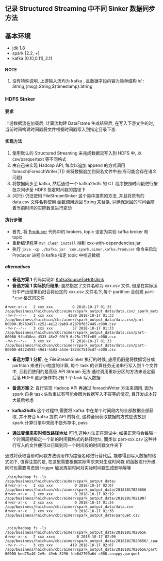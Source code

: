 ## 记录 Structured Streaming 中不同 Sinker 数据同步方法

## 基本环境
* jdk 1.8 
* spark [2.2, +]
* kafka [0.10,0.11]_2.11

#### NOTE
1. 没有特殊说明, 上游输入流均为 kafka , 且数据字段内容为简单结构 ${id}:String,${msg}:String,${timestamp}:String 


### HDFS Sinker 
#### 要求
上游数据流在加载后, 计算流构建 DataFrame 生成结果后, 在写入下游文件的时,当前时间构建时间戳将文件根据时间戳写入到指定目录下游.

#### 实现方法
1. 使用默认的 Structured Streaming 来完成数据流写入到 HDFS  中, 以 csv/parque/text 等不同格式
2. 由自己来实现 Hadoop API, 每次以追加 append 的方式调用 foreach(ForeachWriter[T]) 来将数据追加到同名文件中去(有可能会存在语义问题)
3. 将数据同步至 kafka, 然后通过一个  kafka2hdfs 的 CT 程序按照时间戳进行按批次同步至 HDFS 指定时间戳的路径下
4. (可行) 仍旧使用 FileStreamSinker 这个类中提供的方法, 并且将原有的 data.csv 文件名称使用 函数调用返回 String 来替换, 以确保返回的时间会随着当前时间的实际数值进行变动



#### 执行步骤
* 首先, 将 [Producer](https://github.com/Kylin1027/spark-learning-repo/blob/master/src/main/scala/com/spark/aimer/kafka/Producer.scala) 代码中的 brokers, topic 设定为实验 kafka broker 和 topic 
* 重新编译程序 ```mvn clean install``` 得到 xxx-with-dependencies.jar 
* 执行  ```java -cp ./kafka.jar  com.spark.aimer.kafka.Producer``` 命令来启动 Producer 进程向 kafka 指定 topic 中推送数据

##### alternatives

* <b>备选方案 1</b> 代码实现如 [KafkaSourceToHdfsSink](https://github.com/Kylin1027/spark-learning-repo/blob/master/src/main/scala/com/spark/aimer/structured/sink/KafkaSourceToHdfsSink.scala) 
* <b>备选方案 1 实际执行结果</b>: 虽然指定了文件名称为 xxx.csv 文件, 但是在实际运行中产出结果仍旧会将设定的 xxx.csv 文件名下,每个 partition 会创建 part-*.csv 格式的文件

```$xslt
drwxr-xr-x   2 xxx xxx         0 2018-10-17 01:33 /app/business/haichuan/cbc/aimer/spark_output_data/data.csv/_spark_metadata
-rw-r--r--   3 xxx xxx       4389 2018-10-17 01:33 /app/business/haichuan/cbc/aimer/spark_output_data/data.csv/part-00000-3b763457-c252-4e12-9ab9-d2370f837449-c000.csv
-rw-r--r--   3 xxx xxx         37 2018-10-17 01:33 /app/business/haichuan/cbc/aimer/spark_output_data/data.csv/part-00000-9fbd38ea-d333-48e2-99f9-6c25c179fe05-c000.csv
-rw-r--r--   3 xxx xx         37 2018-10-17 01:33 /app/business/haichuan/cbc/aimer/spark_output_data/data.csv/part-00000-d4224592-49d1-4b03-a43e-1824c7510cdf-c000.csv
```
* <b>备选方案 1 分析</b>, 在 FileStreamSinker 执行的时候, 底层仍旧是将数据切分成 partition 来进行小粒度的计算, 每个 task 的计算任务无法串行写入到 1 个文件中, 且我们使用的是高级 API Stream 无法
  通过调用重新分区的方法来设定最后落 HDFS 这步操作中只有 1 个 task 写入数据.

* <b>备选方案 2</b>: 自行实现 Hadoop API 再通过 foreachWriter 方法来调用, 因为 spark 自身 task 失败重试有可能会因为数据写入不幂等的情况, 且开发成本较大最后考虑

* <b>kafka2hdfs</b> 这个过程中,需要将 kafka 中在某个时间段内的全部数据全部获取, 并不符合 kafka 提供 API 的特点, 这种全局获取数据的方式应该放到 spark  计算引擎中来而不是外存中, pass 

* <b>通过变量来实时修改路径地址</b> 可行,这种方法正在测试中, 如果正常将会每隔一个时间周期指定一个新的时间戳格式的路径地址, 而类似 part-xxx.csv 这种并行写入的文件便可以归属到同一个时间段的时间戳文件夹下 

通过将获取当前时间戳方法调用作为路径名称进行替代后, 能够得到写入数据的格式如下, 值得注意的是, 在这里需要根据实际需求来对生成时间戳
的函数进行升级, 同时也需要考虑到 trigger 触发周期时间对实际时间戳生成影响等等

```$xslt
./bin/hadoop fs -ls /app/business/haichuan/cbc/aimer/spark_output_data/
drwxr-xr-x   2 xxx xxx          0 2018-10-17 02:07 /app/business/haichuan/cbc/aimer/spark_output_data/20181017020656
drwxr-xr-x   2 xxx xxx          0 2018-10-17 02:19 /app/business/haichuan/cbc/aimer/spark_output_data/20181017021907
drwxr-xr-x   2 xxx xxx          0 2018-10-17 01:34 /app/business/haichuan/cbc/aimer/spark_output_data/data.csv
drwxr-xr-x   2 xxx xxx          0 2018-10-17 01:36 /app/business/haichuan/cbc/aimer/spark_output_data/parquet.csv


./bin/hadoop fs -ls /app/business/haichuan/cbc/aimer/spark_output_data/20181017020656
drwxr-xr-x   2 xxx xxxx          0 2018-10-17 02:06 /app/business/haichuan/cbc/aimer/spark_output_data/20181017020656/_spark_metadata
-rw-r--r--   3 xxx xxx        419 2018-10-17 02:07 /app/business/haichuan/cbc/aimer/spark_output_data/20181017020656/part-00000-bed75a40-2e9c-49eb-8296-fde0d2700a6d-c000.snappy.parquet

```